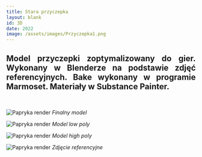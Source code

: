 ```yaml
---
title: Stara przyczepka
layout: blank
id: 3D
date: 2022
image: /assets/images/Przyczepka1.png
---
```


<div style="text-align: justify"> 
<h2> 
Model przyczepki zoptymalizowany do gier. Wykonany w Blenderze na podstawie zdjęć referencyjnych. Bake wykonany w programie Marmoset. Materiały w Substance Painter.
</h2>
<br>
</div>

![Papryka render]({{site.url}}/assets/images/Przyczepka1.png)
*Finalny model*

![Papryka render]({{site.url}}/assets/images/Przyczepka2.png)
*Model low poly*

![Papryka render]({{site.url}}/assets/images/Przyczepka3.png)
*Model high poly*

![Papryka render]({{site.url}}/assets/images/Przyczepka4.jpg)
*Zdjęcie referencyjne*

